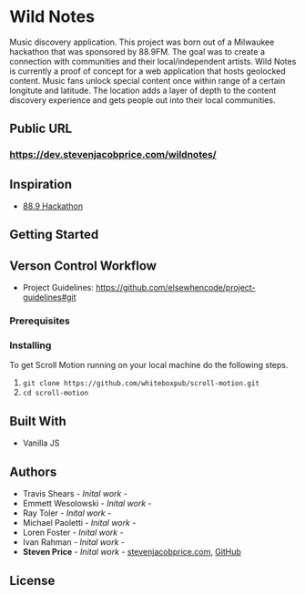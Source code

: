 # Wild Notes

Music discovery application. This project was born out of a Milwaukee hackathon that was sponsored by 88.9FM. The goal was to create a connection with communities and their local/independent artists. Wild Notes is currently a proof of concept for a web application that hosts geolocked content. Music fans unlock special content once within range of a certain longitute and latitude. The location adds a layer of depth to the content discovery experience and gets people out into their local communities.

## Public URL

### https://dev.stevenjacobprice.com/wildnotes/

## Inspiration
+ [88.9 Hackathon](http://radiomilwaukee.org/story/arts-culture/great-things-created-88nines-first-hackathon/)

## Getting Started

## Verson Control Workflow

+ Project Guidelines: https://github.com/elsewhencode/project-guidelines#git

### Prerequisites

### Installing

To get Scroll Motion running on your local machine do the following steps.

1. ```git clone https://github.com/whiteboxpub/scroll-motion.git```
2. ```cd scroll-motion```

## Built With
* Vanilla JS

## Authors
+ Travis Shears - *Inital work* -
+ Emmett Wesolowski - *Inital work* -
+ Ray Toler - *Inital work* -
+ Michael Paoletti - *Inital work* -
+ Loren Foster - *Inital work* -
+ Ivan Rahman - *Inital work* -
+ **Steven Price** - *Inital work* - [stevenjacobprice.com](https://www.stevenjacobprice.com/), [GitHub](https://github.com/whiteboxpub)

## License
